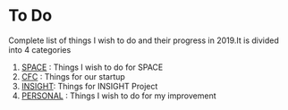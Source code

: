 # To Do

Complete list of things I wish to do and their progress in 2019.It is divided into 4 categories

1. [SPACE](SPACE.md) : Things I wish to do for SPACE
2. [CFC](CFC.md)    : Things for our startup
3. [INSIGHT](INSIGHT.md): Things for INSIGHT Project
4. [PERSONAL](PERSONAL.md) : Things I wish to do for my improvement


